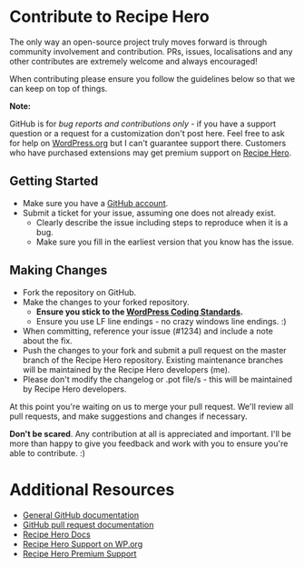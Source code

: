 # Contribute to Recipe Hero

The only way an open-source project truly moves forward is through community involvement and contribution. PRs, issues, localisations and any other contributes are extremely welcome and always encouraged!

When contributing please ensure you follow the guidelines below so that we can keep on top of things.

__Note:__

GitHub is for *bug reports and contributions only* - if you have a support question or a request for a customization don't post here. Feel free to ask for help on [WordPress.org](https://wordpress.org/support/plugin/recipe-hero) but I can't guarantee support there. Customers who have purchased extensions may get premium support on [Recipe Hero](http://recipehero.in/support/).

## Getting Started

* Make sure you have a [GitHub account](https://github.com/signup/free).
* Submit a ticket for your issue, assuming one does not already exist.
  * Clearly describe the issue including steps to reproduce when it is a bug.
  * Make sure you fill in the earliest version that you know has the issue.

## Making Changes

* Fork the repository on GitHub.
* Make the changes to your forked repository.
  * **Ensure you stick to the [WordPress Coding Standards](http://make.wordpress.org/core/handbook/coding-standards/php/).**
  * Ensure you use LF line endings - no crazy windows line endings. :)
* When committing, reference your issue (#1234) and include a note about the fix.
* Push the changes to your fork and submit a pull request on the master branch of the Recipe Hero repository. Existing maintenance branches will be maintained by the Recipe Hero developers (me).
* Please don't modify the changelog or .pot file/s - this will be maintained by Recipe Hero developers.

At this point you're waiting on us to merge your pull request. We'll review all pull requests, and make suggestions and changes if necessary.

**Don't be scared**. Any contribution at all is appreciated and important. I'll be more than happy to give you feedback and work with you to ensure you're able to contribute. :)

# Additional Resources

* [General GitHub documentation](http://help.github.com/)
* [GitHub pull request documentation](http://help.github.com/send-pull-requests/)
* [Recipe Hero Docs](http://recipehero.in/docs/)
* [Recipe Hero Support on WP.org](https://wordpress.org/support/plugin/recipe-hero)
* [Recipe Hero Premium Support](http://recipehero.in/support/)